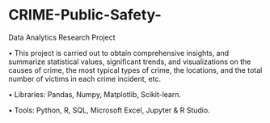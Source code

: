 # CRIME-Public-Safety-
Data Analytics Research Project

• This project is carried out to obtain comprehensive insights, and summarize statistical values, significant trends, and visualizations on the causes of crime, the most typical types of crime, the locations, and the total number of victims in each crime incident, etc.

• Libraries: Pandas, Numpy, Matplotlib, Scikit-learn.

• Tools: Python, R, SQL, Microsoft Excel, Jupyter & R Studio.
